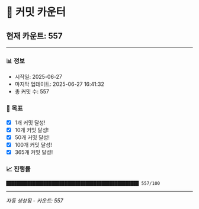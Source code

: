 # 🔢 커밋 카운터

## 현재 카운트: 557

---

### 📊 정보
- 시작일: 2025-06-27
- 마지막 업데이트: 2025-06-27 16:41:32
- 총 커밋 수: 557

### 🎯 목표
- [x] 1개 커밋 달성!
- [x] 10개 커밋 달성!
- [x] 50개 커밋 달성!
- [x] 100개 커밋 달성!
- [x] 365개 커밋 달성!

### 📈 진행률
```
██████████████████████████████████████████████████ 557/100
```

---
*자동 생성됨 - 카운트: 557*
